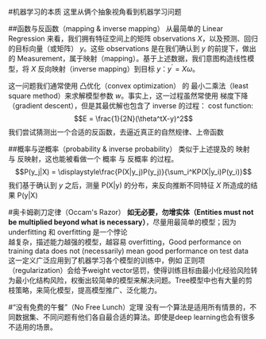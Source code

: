#机器学习的本质
这里从俩个抽象视角看到机器学习问题

##函数与反函数（mapping & inverse mapping）
从最简单的 Linear Regression 来看，我们拥有特征空间上的矩阵 observations $X$，以及预测、回归的目标向量（或矩阵） $y$。这些 observations 是在我们确认到 $y$ 的前提下，做出的 Measurement，属于映射（mapping）。基于上述数据，我们意图构造线性模型，将 $X$ 反向映射（inverse mapping）到目标 $y$：$y^\prime=X\omega$。  

这一问题我们通常使用 凸优化（convex optimization） 的 最小二乘法（least square method）来求解模型参数 $w$。事实上，这一过程虽然常使用 梯度下降（gradient descent），但是其最优解也包含了 inverse 的过程： 
cost function: $$E = \frac{1}{2N}(\theta^tX-y)^2$$
我们尝试猜测出一个合适的反函数，去逼近真正的自然规律、上帝函数

##概率与逆概率（probability & inverse probability）
类似于上述提及的 映射 与 反映射，这也能被看做一个 概率 与 反概率 的过程。
$$P(y_j|X) = \displaystyle\frac{P(X|y_j)P(y_j)}{\sum_i^KP(X|y_i)P(y_i)}$$
我们基于确认到 $y$ 之后，测量 P(X|y) 的分布，来反向推断不同特征 $X$ 所造成的结果 P(y|X) 

#奥卡姆剃刀定律（Occam's Razor）
**如无必要，勿增实体（Entities must not be multiplied beyond what is necessary）**，尽量用最简单的模型；因为 underfitting 和 overfitting 是一个悖论  
越复杂，描述能力越强的模型，越容易 overfitting，Good performance on training data does not (necessarily) mean good performance on test data  
这一定义广泛应用到了机器学习各个模型的训练中，例如 正则项（regularization）会给予weight vector惩罚，使得训练目标由最小化经验风险转为最小化结构风险，权衡出较简单的模型来解决问题。Tree模型中也有大量的剪枝策略，来简化模型，提高模型推广、泛化能力。


#“没有免费的午餐”（No Free Lunch）定理
没有一个算法是适用所有情景的，不同数据集、不同问题有他们各自最合适的算法。即使是deep learning也会有很多不适用的场景。



